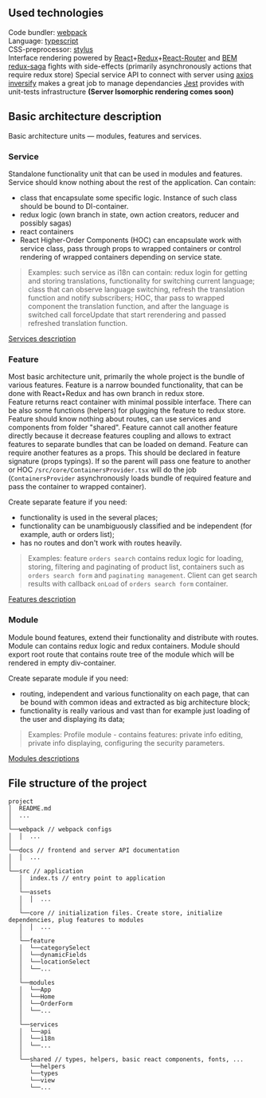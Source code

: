 ## Used technologies

Code bundler: [webpack](https://webpack.js.org/)  
Language: [typescript](https://www.typescriptlang.org/)  
CSS-preprocessor: [stylus](http://stylus-lang.com/)  
Interface rendering powered by [React](https://reactjs.org/)+[Redux](https://redux.js.org/)+[React-Router](https://reacttraining.com/react-router/web) and [BEM](https://en.bem.info/)  
[redux-saga](https://redux-saga.js.org/) fights with side-effects (primarily asynchronously actions that require redux store)
Special service API to connect with server using [axios](https://github.com/axios/axios)  
[inversify](http://inversify.io/) makes a great job to manage dependancies
[Jest](https://facebook.github.io/jest/) provides with unit-tests infrastructure
**(Server Isomorphic rendering comes soon)**

## Basic architecture description
Basic architecture units — modules, features and services.

### Service

Standalone functionality unit that can be used in modules and features. Service should know nothing about the rest of the application. Can contain:
* class that encapsulate some specific logic. Instance of such class should be bound to DI-container.
* redux logic (own branch in state, own action creators, reducer and possibly sagas)
* react containers
* React Higher-Order Components (HOC) can encapsulate work with service class, pass through props to wrapped containers or control rendering of wrapped containers depending on service state.

> Examples: such service as i18n can contain: redux login for getting and storing translations, functionality for switching current language; class that can observe language switching, refresh the translation function and notify subscribers; HOC, thar pass to wrapped component the translation function, and after the language is switched call forceUpdate that start rerendering and passed refreshed translation function.

[Services description](./services.md)

### Feature

Most basic architecture unit, primarily the whole project is the bundle of various features.
Feature is a narrow bounded functionality, that can be done with React+Redux and has own branch in redux store.  
Feature returns react container with minimal possible interface. There can be also some functions (helpers) for plugging the feature to redux store.  
Feature should know nothing about routes, can use services and components from folder "shared". Feature cannot call another feature directly because it decrease features coupling and allows to extract features to separate bundles that can be loaded on demand.
Feature can require another features as a props. This should be declared in feature signature (props typings). If so the parent will pass one feature to another or HOC `/src/core/ContainersProvider.tsx` will do the job (`ContainersProvider` asynchronously loads bundle of required feature and pass the container to wrapped container).

Create separate feature if you need:
* functionality is used in the several places;
* functionality can be unambiguously classified and be independent (for example, auth or orders list);
* has no routes and don't work with routes heavily.

> Examples: feature `orders search` contains redux logic for loading, storing, filtering and paginating of product list, containers such as `orders search form` and  `paginating management`. Client can get search results with callback `onLoad` of `orders search form` container.

[Features description](./features.md)

### Module
Module bound features, extend their functionality and distribute with routes. Module can contains redux logic and redux containers. Module should export root route that contains route tree of the module which will be rendered in empty div-container.

Create separate module if you need:
* routing, independent and various functionality on each page, that can be bound with common ideas and extracted as big architecture block;
* functionality is really various and vast than for example just loading of the user and displaying its data;
> Examples: Profile module - contains features: private info editing, private info displaying, configuring the security parameters.

[Modules descriptions](./modules.md)

## File structure of the project

```
project
│  README.md
│  ...
│
└──webpack // webpack configs
│  │  ...
│
└──docs // frontend and server API documentation
│  │  ...
│
└──src // application
   │  index.ts // entry point to application
   │
   └──assets 
   │  │  ...
   │
   └──core // initialization files. Create store, initialize dependencies, plug features to modules
   │  │  ...
   │
   └──feature
   │  └──categorySelect
   │  └──dynamicFields
   │  └──locationSelect
   │  └──...
   │
   └──modules
   │  └──App
   │  └──Home
   │  └──OrderForm
   │  └──...
   │
   └──services
   │  └──api
   │  └──i18n
   │  └──...
   │
   └──shared // types, helpers, basic react components, fonts, ...
      └──helpers
      └──types
      └──view
      └──...
```
